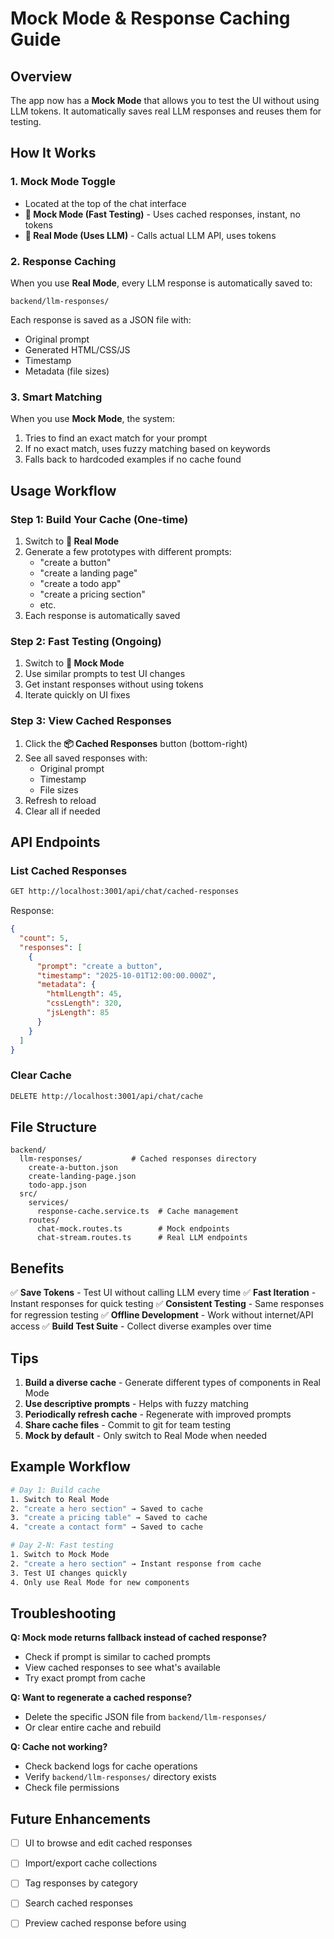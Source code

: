 # Mock Mode & Response Caching Guide

## Overview

The app now has a **Mock Mode** that allows you to test the UI without using LLM tokens. It automatically saves real LLM responses and reuses them for testing.

## How It Works

### 1. **Mock Mode Toggle**
- Located at the top of the chat interface
- **🧪 Mock Mode (Fast Testing)** - Uses cached responses, instant, no tokens
- **🚀 Real Mode (Uses LLM)** - Calls actual LLM API, uses tokens

### 2. **Response Caching**
When you use **Real Mode**, every LLM response is automatically saved to:
```
backend/llm-responses/
```

Each response is saved as a JSON file with:
- Original prompt
- Generated HTML/CSS/JS
- Timestamp
- Metadata (file sizes)

### 3. **Smart Matching**
When you use **Mock Mode**, the system:
1. Tries to find an exact match for your prompt
2. If no exact match, uses fuzzy matching based on keywords
3. Falls back to hardcoded examples if no cache found

## Usage Workflow

### Step 1: Build Your Cache (One-time)
1. Switch to **🚀 Real Mode**
2. Generate a few prototypes with different prompts:
   - "create a button"
   - "create a landing page"
   - "create a todo app"
   - "create a pricing section"
   - etc.
3. Each response is automatically saved

### Step 2: Fast Testing (Ongoing)
1. Switch to **🧪 Mock Mode**
2. Use similar prompts to test UI changes
3. Get instant responses without using tokens
4. Iterate quickly on UI fixes

### Step 3: View Cached Responses
1. Click the **📦 Cached Responses** button (bottom-right)
2. See all saved responses with:
   - Original prompt
   - Timestamp
   - File sizes
3. Refresh to reload
4. Clear all if needed

## API Endpoints

### List Cached Responses
```bash
GET http://localhost:3001/api/chat/cached-responses
```

Response:
```json
{
  "count": 5,
  "responses": [
    {
      "prompt": "create a button",
      "timestamp": "2025-10-01T12:00:00.000Z",
      "metadata": {
        "htmlLength": 45,
        "cssLength": 320,
        "jsLength": 85
      }
    }
  ]
}
```

### Clear Cache
```bash
DELETE http://localhost:3001/api/chat/cache
```

## File Structure

```
backend/
  llm-responses/           # Cached responses directory
    create-a-button.json
    create-landing-page.json
    todo-app.json
  src/
    services/
      response-cache.service.ts  # Cache management
    routes/
      chat-mock.routes.ts        # Mock endpoints
      chat-stream.routes.ts      # Real LLM endpoints
```

## Benefits

✅ **Save Tokens** - Test UI without calling LLM every time
✅ **Fast Iteration** - Instant responses for quick testing
✅ **Consistent Testing** - Same responses for regression testing
✅ **Offline Development** - Work without internet/API access
✅ **Build Test Suite** - Collect diverse examples over time

## Tips

1. **Build a diverse cache** - Generate different types of components in Real Mode
2. **Use descriptive prompts** - Helps with fuzzy matching
3. **Periodically refresh cache** - Regenerate with improved prompts
4. **Share cache files** - Commit to git for team testing
5. **Mock by default** - Only switch to Real Mode when needed

## Example Workflow

```bash
# Day 1: Build cache
1. Switch to Real Mode
2. "create a hero section" → Saved to cache
3. "create a pricing table" → Saved to cache
4. "create a contact form" → Saved to cache

# Day 2-N: Fast testing
1. Switch to Mock Mode
2. "create a hero section" → Instant response from cache
3. Test UI changes quickly
4. Only use Real Mode for new components
```

## Troubleshooting

**Q: Mock mode returns fallback instead of cached response?**
- Check if prompt is similar to cached prompts
- View cached responses to see what's available
- Try exact prompt from cache

**Q: Want to regenerate a cached response?**
- Delete the specific JSON file from `backend/llm-responses/`
- Or clear entire cache and rebuild

**Q: Cache not working?**
- Check backend logs for cache operations
- Verify `backend/llm-responses/` directory exists
- Check file permissions

## Future Enhancements

- [ ] UI to browse and edit cached responses
- [ ] Import/export cache collections
- [ ] Tag responses by category
- [ ] Search cached responses
- [ ] Preview cached response before using


